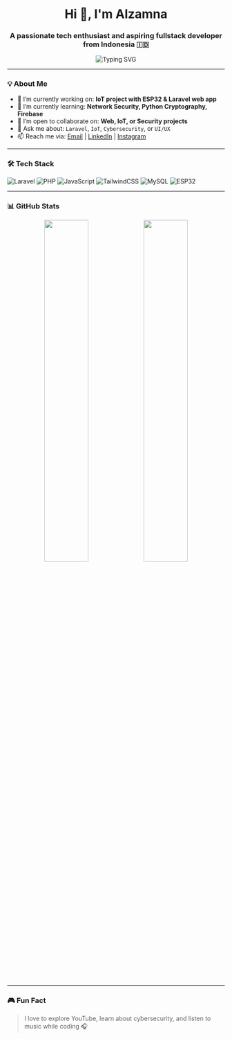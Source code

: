 <h1 align="center">Hi 👋, I'm Alzamna</h1>
<h3 align="center">A passionate tech enthusiast and aspiring fullstack developer from Indonesia 🇮🇩</h3>

<p align="center">
  <img src="https://readme-typing-svg.demolab.com?font=Fira+Code&size=18&pause=1000&center=true&vCenter=true&width=400&lines=Welcome+to+my+GitHub!;I+love+coding+and+learning+new+things!;" alt="Typing SVG" />
</p>

---

### 💡 About Me

- 🔭 I’m currently working on: **IoT project with ESP32 & Laravel web app**
- 🌱 I’m currently learning: **Network Security, Python Cryptography, Firebase**
- 👯 I’m open to collaborate on: **Web, IoT, or Security projects**
- 💬 Ask me about: `Laravel`, `IoT`, `Cybersecurity`, or `UI/UX`
- 📫 Reach me via: [Email](mailto:zamna@example.com) | [LinkedIn](https://linkedin.com/in/namamu) | [Instagram](https://instagram.com/namamu)

---

### 🛠️ Tech Stack

![Laravel](https://img.shields.io/badge/-Laravel-E34F26?logo=laravel&logoColor=white&style=flat)
![PHP](https://img.shields.io/badge/-PHP-777BB4?logo=php&logoColor=white&style=flat)
![JavaScript](https://img.shields.io/badge/-JavaScript-F7DF1E?logo=javascript&logoColor=black&style=flat)
![TailwindCSS](https://img.shields.io/badge/-TailwindCSS-38B2AC?logo=tailwind-css&logoColor=white&style=flat)
![MySQL](https://img.shields.io/badge/-MySQL-4479A1?logo=mysql&logoColor=white&style=flat)
![ESP32](https://img.shields.io/badge/-ESP32-007ACC?logo=arduino&logoColor=white&style=flat)

---

### 📊 GitHub Stats

<p align="center">
  <img src="https://github-readme-stats.vercel.app/api?username=zamna16&show_icons=true&theme=tokyonight" width="45%"/>
  <img src="https://github-readme-streak-stats.herokuapp.com/?user=zamna16&theme=tokyonight" width="45%"/>
</p>

---

### 🎮 Fun Fact
> I love to explore YouTube, learn about cybersecurity, and listen to music while coding 🎧

